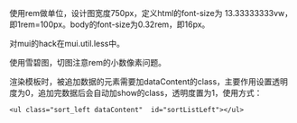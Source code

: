 使用rem做单位，设计图宽度750px，定义html的font-size为 13.33333333vw，即1rem=100px。body的font-size为0.32rem，即16px。

对mui的hack在mui.util.less中。

使用雪碧图，切图注意rem的小数像素问题。

渲染模板时，被追加数据的元素需要加dataContent的class，主要作用设置透明度为0，追加完数据后会自动加show的class，透明度置为1，使用方式：

```
<ul class="sort_left dataContent"  id="sortListLeft"></ul>
```





